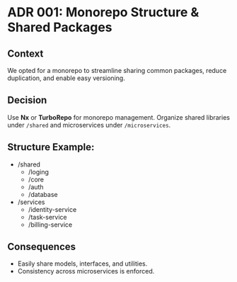 # ADR 001: Monorepo Structure & Shared Packages

## Context
We opted for a monorepo to streamline sharing common packages, reduce duplication, and enable easy versioning.

## Decision
Use **Nx** or **TurboRepo** for monorepo management.
Organize shared libraries under `/shared` and microservices under `/microservices`.

## Structure Example:
- /shared
  - /loging
  - /core
  - /auth
  - /database
- /services
  - /identity-service
  - /task-service
  - /billing-service

## Consequences
- Easily share models, interfaces, and utilities.
- Consistency across microservices is enforced.

